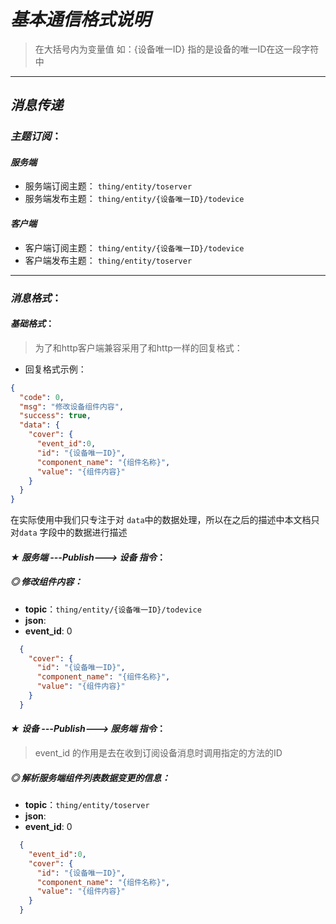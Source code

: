 # _基本通信格式说明_
> 在大括号内为变量值 如：{设备唯一ID} 指的是设备的唯一ID在这一段字符中
----
## _消息传递_
### _主题订阅_：
#### _服务端_
- 服务端订阅主题：
  `thing/entity/toserver`   
- 服务端发布主题：
  `thing/entity/{设备唯一ID}/todevice`

#### _客户端_
- 客户端订阅主题：
  `thing/entity/{设备唯一ID}/todevice`
- 客户端发布主题：
  `thing/entity/toserver`
  
---

### _消息格式_：
#### _基础格式_：
> 为了和http客户端兼容采用了和http一样的回复格式：


- 回复格式示例：
```json
{
  "code": 0,
  "msg": "修改设备组件内容",
  "success": true,
  "data": {
    "cover": {
      "event_id":0,
      "id": "{设备唯一ID}",
      "component_name": "{组件名称}",
      "value": "{组件内容}"
    }
  }
}
```
在实际使用中我们只专注于对 `data`中的数据处理，所以在之后的描述中本文档只对`data`
字段中的数据进行描述
#### _★ 服务端 ---Publish---> 设备 指令_：
##### _◎ 修改组件内容_：
- **topic**：`thing/entity/{设备唯一ID}/todevice`
- **json**:
- **event_id**: 0
```json
  {
    "cover": {
      "id": "{设备唯一ID}",
      "component_name": "{组件名称}",
      "value": "{组件内容}"
    }
  }
```



#### _★ 设备 ---Publish---> 服务端 指令_：
> event_id 的作用是去在收到订阅设备消息时调用指定的方法的ID
##### _◎ 解析服务端组件列表数据变更的信息_：
- **topic**：`thing/entity/toserver`
- **json**:
- **event_id**: 0
```json
  {
    "event_id":0,
    "cover": {
      "id": "{设备唯一ID}",
      "component_name": "{组件名称}",
      "value": "{组件内容}"
    }
  }
```
